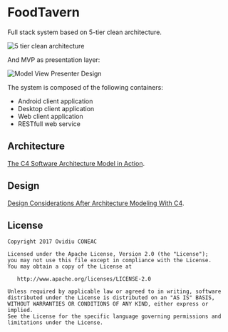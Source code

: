 # FoodTavern

Full stack system based on 5-tier clean architecture.

![5 tier clean architecture](http://www.ovidiuconeac.ro/wp-content/uploads/2017/02/clean_architecture_layers_5_tier.png "5 tier clean architecture")

And MVP as presentation layer:

![Model View Presenter Design](http://www.ovidiuconeac.ro/wp-content/uploads/2017/03/model-view-presenter.png "Model View Presenter Design")

The system is composed of the following containers:
- Android client application
- Desktop client application
- Web client application
- RESTfull web service

Architecture
-------
[The C4 Software Architecture Model in Action](http://www.ovidiuconeac.ro/2017/03/17/the-c4-software-architecture-model-in-action/).

Design
-------
[Design Considerations After Architecture Modeling With C4](http://www.ovidiuconeac.ro/2017/04/05/design-considerations-after-architecture-modeling-with-c4/).

License
-------

    Copyright 2017 Ovidiu CONEAC

    Licensed under the Apache License, Version 2.0 (the "License");
    you may not use this file except in compliance with the License.
    You may obtain a copy of the License at

       http://www.apache.org/licenses/LICENSE-2.0

    Unless required by applicable law or agreed to in writing, software
    distributed under the License is distributed on an "AS IS" BASIS,
    WITHOUT WARRANTIES OR CONDITIONS OF ANY KIND, either express or implied.
    See the License for the specific language governing permissions and
    limitations under the License.

